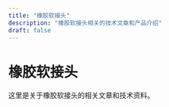 ```yaml
---
title: "橡胶软接头"
description: "橡胶软接头相关的技术文章和产品介绍"
draft: false
---
```


# 橡胶软接头

这里是关于橡胶软接头的相关文章和技术资料。
